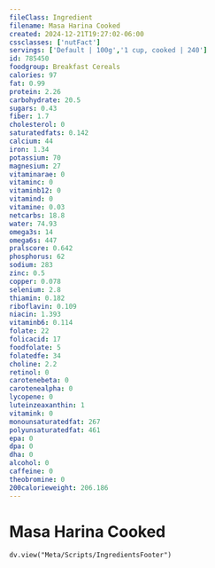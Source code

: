 ```yaml
---
fileClass: Ingredient
filename: Masa Harina Cooked
created: 2024-12-21T19:27:02-06:00
cssclasses: ['nutFact']
servings: ['Default | 100g','1 cup, cooked | 240']
id: 785450
foodgroup: Breakfast Cereals
calories: 97
fat: 0.99
protein: 2.26
carbohydrate: 20.5
sugars: 0.43
fiber: 1.7
cholesterol: 0
saturatedfats: 0.142
calcium: 44
iron: 1.34
potassium: 70
magnesium: 27
vitaminarae: 0
vitaminc: 0
vitaminb12: 0
vitamind: 0
vitamine: 0.03
netcarbs: 18.8
water: 74.93
omega3s: 14
omega6s: 447
pralscore: 0.642
phosphorus: 62
sodium: 283
zinc: 0.5
copper: 0.078
selenium: 2.8
thiamin: 0.182
riboflavin: 0.109
niacin: 1.393
vitaminb6: 0.114
folate: 22
folicacid: 17
foodfolate: 5
folatedfe: 34
choline: 2.2
retinol: 0
carotenebeta: 0
carotenealpha: 0
lycopene: 0
luteinzeaxanthin: 1
vitamink: 0
monounsaturatedfat: 267
polyunsaturatedfat: 461
epa: 0
dpa: 0
dha: 0
alcohol: 0
caffeine: 0
theobromine: 0
200calorieweight: 206.186
---
```


# Masa Harina Cooked

```dataviewjs
dv.view("Meta/Scripts/IngredientsFooter")
```